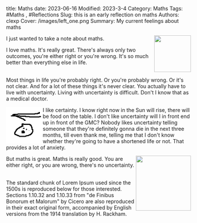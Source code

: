 title: Maths
date: 2023-06-16
Modified: 2023-3-4
Category: Maths
Tags: #Maths , #Reflections
Slug: this is an early reflection on maths
Authors: clexp
Cover: /images/left_one.png
Summary: My current feelings about maths

<img align="right" width="100" height="100" src=/images/left_one.png>I just wanted to take a note about maths.

I love maths. It's really great. There's always only two outcomes, you're either right or you're wrong. It's so much better than everything else in life.

<br>
Most things in life you're probably right. Or you're probably wrong. Or it's not clear. And for a lot of these things it's never clear. You actually have to live with uncertainty. Living with uncertainty is difficult. Don't I know that as a medical doctor.

<img align="left" width="100" height="100" src=images/right_one.png>I like certainty. I know right now in the Sun will rise, there will be food on the table. I don't like uncertainty will I in front end up in front of the GMC? Nobody likes uncertainty telling someone that they're definitely gonna die in the next three months, till even thank me, telling me that I don't know whether they're going to have a shortened life or not. That provides a lot of anxiety.

<img align="right" width="150" height="150" src=/images/right_one.png>But maths is great. Maths is really good. You are either right, or you are wrong, there's no uncertainty.

<br>
The standard chunk of Lorem Ipsum used since the 1500s is reproduced below for those interested. Sections 1.10.32 and 1.10.33 from "de Finibus Bonorum et Malorum" by Cicero are also reproduced in their exact original form, accompanied by English versions from the 1914 translation by H. Rackham.